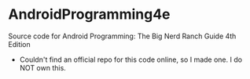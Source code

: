 # AndroidProgramming4e
Source code for Android Programming: The Big Nerd Ranch Guide 4th Edition

- Couldn't find an official repo for this code online, so I made one. I do NOT own this.

